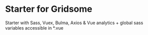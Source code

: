 # Starter for Gridsome

Starter with Sass, Vuex, Bulma, Axios & Vue analytics + global sass variables accessible in *.vue